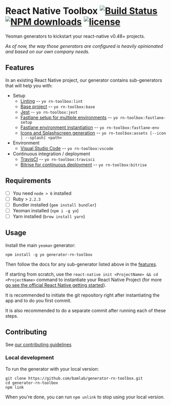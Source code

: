 # React Native Toolbox [![Build Status](https://travis-ci.org/bamlab/generator-rn-toolbox.svg?branch=master)](https://travis-ci.org/bamlab/generator-rn-toolbox) [![NPM downloads](https://img.shields.io/npm/dm/generator-rn-toolbox.svg)](https://www.npmjs.com/package/generator-rn-toolbox) [![license](https://img.shields.io/github/license/mashape/apistatus.svg)]()

Yeoman generators to kickstart your react-native v0.48+ projects.

*As of now, the way those generators are configured is heavily opinionated and based on our own company needs.*

## Features

In an existing React Native project, our generator contains sub-generators that will help you with:

- Setup
  - [Linting](generators/lint/README.md) -- `yo rn-toolbox:lint`
  - [Base project](generators/base/README.md) -- `yo rn-toolbox:base`
  - [Jest](generators/jest/README.md) -- `yo rn-toolbox:jest`
  - [Fastlane setup for multiple environments](generators/fastlane-setup/README.md) -- `yo rn-toolbox:fastlane-setup`
  - [Fastlane environment instantiation](generators/fastlane-env/README.md) -- `yo rn-toolbox:fastlane-env`
  - [Icons and Splashscreen generation](generators/assets/README.md) -- `yo rn-toolbox:assets [--icon | --splash] <path>`
- Environment
  - [Visual Studio Code](generators/vscode/README.md) -- `yo rn-toolbox:vscode`
- Continuous integration / deployment
  - [TravisCI](generators/travisci/README.md) -- `yo rn-toolbox:travisci`
  - [Bitrise for continuous deployment](generators/bitrise/README.md) -- `yo rn-toolbox:bitrise`

## Requirements

- [ ] You need `node > 6` installed
- [ ] Ruby > `2.2.3`
- [ ] Bundler installed (`gem install bundler`)
- [ ] Yeoman installed (`npm i -g yo`)
- [ ] Yarn installed (`brew install yarn`)

## Usage

Install the main `yeoman` generator:
```
npm install -g yo generator-rn-toolbox
```

Then follow the docs for any sub-generator listed above in the [features](https://github.com/bamlab/generator-rn-toolbox#features).

If starting from scratch, use the `react-native init <ProjectName> && cd <ProjectName>` command to instantiate your React Native Project (for more [go see the official React Native getting started](https://facebook.github.io/react-native/docs/getting-started.html)).

It is recommended to initiate the git repository right after instantiating the app and to do you first commit.

It is also recommended to do a separate commit after running each of these steps.

## Contributing

See [our contributing guidelines](https://bamlab.github.io/open-source/#contributing)

### Local development

To run the generator with your local version:
```shell
git clone https://github.com/bamlab/generator-rn-toolbox.git
cd generator-rn-toolbox
npm link
```

When you're done, you can run `npm unlink` to stop using your local version.
